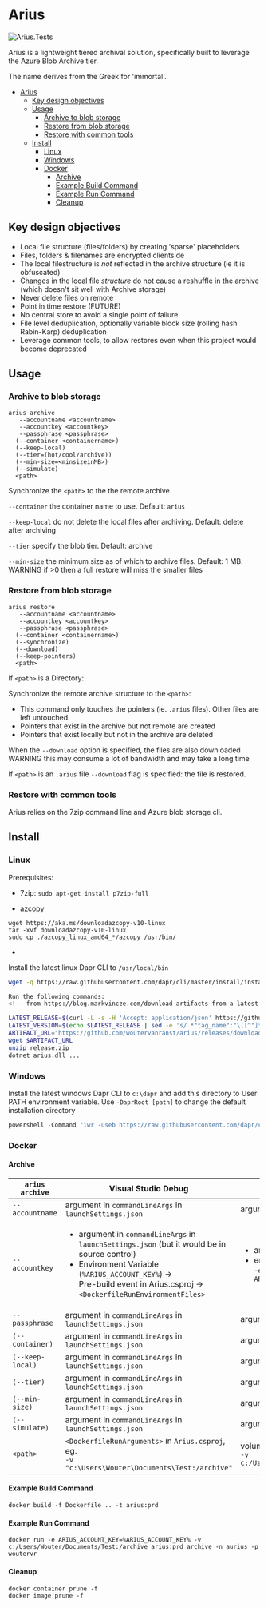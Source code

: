 # Arius

![Arius.Tests](https://github.com/woutervanranst/Arius/workflows/Arius.Tests/badge.svg)

Arius is a lightweight tiered archival solution, specifically built to leverage the Azure Blob Archive tier.

The name derives from the Greek for 'immortal'.

- [Arius](#arius)
  - [Key design objectives](#key-design-objectives)
  - [Usage](#usage)
    - [Archive to blob storage](#archive-to-blob-storage)
    - [Restore from blob storage](#restore-from-blob-storage)
    - [Restore with common tools](#restore-with-common-tools)
  - [Install](#install)
    - [Linux](#linux)
    - [Windows](#windows)
    - [Docker](#docker)
      - [Archive](#archive)
      - [Example Build Command](#example-build-command)
      - [Example Run Command](#example-run-command)
      - [Cleanup](#cleanup)

## Key design objectives

* Local file structure (files/folders) by creating 'sparse' placeholders
* Files, folders & filenames are encrypted clientside
* The local filestructure is _not_ reflected in the archive structure (ie it is obfuscated)
* Changes in the local file _structure_ do not cause a reshuffle in the archive (which doesn't sit well with Archive storage)
* Never delete files on remote
* Point in time restore (FUTURE)
* No central store to avoid a single point of failure
* File level deduplication, optionally variable block size (rolling hash Rabin-Karp) deduplication
* Leverage common tools, to allow restores even when this project would become deprecated

## Usage

### Archive to blob storage

```
arius archive
   --accountname <accountname>
   --accountkey <accountkey>
   --passphrase <passphrase>
  (--container <containername>)
  (--keep-local)
  (--tier=(hot/cool/archive))
  (--min-size=<minsizeinMB>)
  (--simulate)
  <path>
```
Synchronize the `<path>` to the the remote archive.

``--container`` the container name to use. Default: ``arius``

``--keep-local`` do not delete the local files after archiving. Default: delete after archiving

``--tier`` specify the blob tier. Default: archive

``--min-size`` the minimum size as of which to archive files. Default: 1 MB. WARNING if >0 then a full restore will miss the smaller files

### Restore from blob storage

```
arius restore
   --accountname <accountname>
   --accountkey <accountkey>
   --passphrase <passphrase>
  (--container <containername>)
  (--synchronize)
  (--download)
  (--keep-pointers)
  <path>
```

If `<path>` is a Directory:

Synchronize the remote archive structure to the `<path>`:

* This command only touches the pointers (ie. `.arius` files). Other files are left untouched.
* Pointers that exist in the archive but not remote are created
* Pointers that exist locally but not in the archive are deleted

When the `--download` option is specified, the files are also downloaded WARNING this may consume a lot of bandwidth and may take a long time

If ``<path>`` is an `.arius` file `--download` flag is specified: the file is restored.

### Restore with common tools

Arius relies on the 7zip command line and Azure blob storage cli.

## Install

### Linux

Prerequisites:

* 7zip: `sudo apt-get install p7zip-full`
<!-- https://www.thomasmaurer.ch/2019/05/how-to-install-azcopy-for-azure-storage/ -->
* azcopy 
```
wget https://aka.ms/downloadazcopy-v10-linux
tar -xvf downloadazcopy-v10-linux
sudo cp ./azcopy_linux_amd64_*/azcopy /usr/bin/
```

* 

Install the latest linux Dapr CLI to `/usr/local/bin`

```bash
wget -q https://raw.githubusercontent.com/dapr/cli/master/install/install.sh -O - | /bin/bash

Run the following commands:
<!-- from https://blog.markvincze.com/download-artifacts-from-a-latest-github-release-in-sh-and-powershell/ -->

LATEST_RELEASE=$(curl -L -s -H 'Accept: application/json' https://github.com/woutervanranst/arius/releases/latest)
LATEST_VERSION=$(echo $LATEST_RELEASE | sed -e 's/.*"tag_name":"\([^"]*\)".*/\1/')
ARTIFACT_URL="https://github.com/woutervanranst/arius/releases/download/$LATEST_VERSION/release.zip"
wget $ARTIFACT_URL
unzip release.zip
dotnet arius.dll ...
```

### Windows

Install the latest windows Dapr CLI to `c:\dapr` and add this directory to User PATH environment variable. Use `-DaprRoot [path]` to change the default installation directory

```powershell
powershell -Command "iwr -useb https://raw.githubusercontent.com/dapr/cli/master/install/install.ps1 | iex"
```

### Docker

#### Archive

| ``arius archive``  | Visual Studio Debug | ``Docker Run`` |
|---|---|---|
| ``--accountname`` | argument in ``commandLineArgs`` in ``launchSettings.json`` | argument |
| ``--accountkey`` | <ul><li>argument in ``commandLineArgs`` in ``launchSettings.json`` (but it would be in source control)</li><li>Environment Variable (``%ARIUS_ACCOUNT_KEY%``) &rarr; <br> Pre-build event in Arius.csproj &rarr; <br> ``<DockerfileRunEnvironmentFiles>``</li> | <ul><li>argument</li>  <li>environment argument, eg. <br> ``-e ARIUS_ACCOUNT_KEY=%ARIUS_ACCOUNT_KEY%``</li></ul> |
| ``--passphrase`` | argument  in ``commandLineArgs`` in ``launchSettings.json`` | argument |
| ``(--container)`` | argument  in ``commandLineArgs`` in ``launchSettings.json`` | argument |
| ``(--keep-local)`` | argument in ``commandLineArgs`` in ``launchSettings.json`` | argument |
| ``(--tier)`` | argument in ``commandLineArgs`` in ``launchSettings.json`` | argument |
| ``(--min-size)`` | argument in ``commandLineArgs`` in ``launchSettings.json`` | argument |
| ``(--simulate)``  | argument in ``commandLineArgs`` in ``launchSettings.json`` |  argument |
| ``<path>``  | ``<DockerfileRunArguments>`` in ``Arius.csproj``, eg.<br> ``-v "c:\Users\Wouter\Documents\Test:/archive"``  | volume argument, eg. <br> ``-v c:/Users/Wouter/Documents/Test:/archive`` |

#### Example Build Command

<!-- 
cd C:\Users\Wouter\Documents\GitHub\Arius\Arius\Arius 
-->

```
docker build -f Dockerfile .. -t arius:prd
```

#### Example Run Command

```
docker run -e ARIUS_ACCOUNT_KEY=%ARIUS_ACCOUNT_KEY% -v c:/Users/Wouter/Documents/Test:/archive arius:prd archive -n aurius -p woutervr
```

#### Cleanup

```
docker container prune -f
docker image prune -f
```